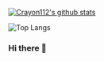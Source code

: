 [![Crayon112's github stats](https://github-readme-stats.vercel.app/api?username=Crayon112&show_icons=true)](https://github.com/Crayon112)

![Top Langs](https://github-readme-stats.vercel.app/api/top-langs/?username=Crayon112)

### Hi there 👋

<!--
**Crayon112/Crayon112** is a ✨ _special_ ✨ repository because its `README.md` (this file) appears on your GitHub profile.

Here are some ideas to get you started:

- 🔭 I’m currently working on ...
- 🌱 I’m currently learning ...
- 👯 I’m looking to collaborate on ...
- 🤔 I’m looking for help with ...
- 💬 Ask me about ...
- 📫 How to reach me: ...
- 😄 Pronouns: ...
- ⚡ Fun fact: ...

![Top Langs](https://github-readme-stats.vercel.app/api/top-langs/?username=Crayon112&theme=buefy&layout=compact)
-->

